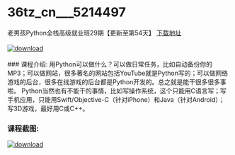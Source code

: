 # 36tz_cn___5214497
老男孩Python全栈高级就业班29期【更新至第54天】
[下载地址](http://www.36tz.cn/article/5214497 "下载地址")
<br/></br>[![download](http://36tz.cn/muke_img/2020_07_1-67-300x227.png "下载地址")](http://www.36tz.cn/article/5214497 "下载地址")
<br/></br>### 课程介绍:
用Python可以做什么？可以做日常任务，比如自动备份你的MP3；可以做网站，很多著名的网站包括YouTube就是Python写的；可以做网络游戏的后台，很多在线游戏的后台都是Python开发的。总之就是能干很多很多事啦。
Python当然也有不能干的事情，比如写操作系统，这个只能用C语言写；写手机应用，只能用Swift/Objective-C（针对iPhone）和Java（针对Android）；写3D游戏，最好用C或C++。

### 课程截图:
[![download](http://36tz.cn/muke_img/2020_07_2-64.png "下载地址")](http://www.36tz.cn/article/5214497 "下载地址")
